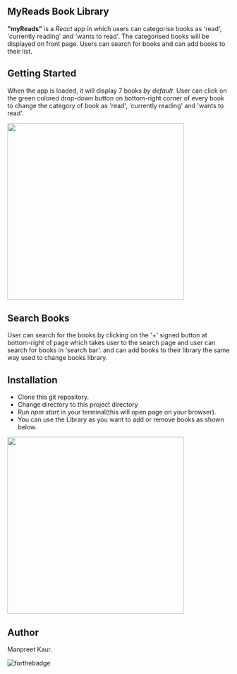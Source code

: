## MyReads Book Library
**"myReads"** is a _React_ app in which users can categorise books as 'read', 'currently reading' and 'wants to read'. The categorised books will be displayed on front page. Users can search for books and can add books to their list.

## Getting Started
When the app is loaded, it will display 7 books _by default_. User can click on the green colored drop-down button on bottom-right corner of every book to change the category of book as 'read', 'currently reading' and 'wants to read'.

<p><img src='images/gifR.gif' width="400px" height="400px"/></p>

## Search Books
User can search for the books by clicking on the '+' signed button at bottom-right of page which takes user to the search page and user can search for books in 'search bar'. and can add books to their library the same way used to change books library.

## Installation
- Clone this git repository.
- Change directory to this project directory
- Run _npm start_ in your terminal(this will open page on your browser).
- You can use the Library as you want to add or remove books as shown below.

<p><img src='images/gif2.gif' width="400px" height="400px"/></p>

## Author
Manpreet Kaur.

![forthebadge](https://forthebadge.com/images/badges/built-with-love.svg)
